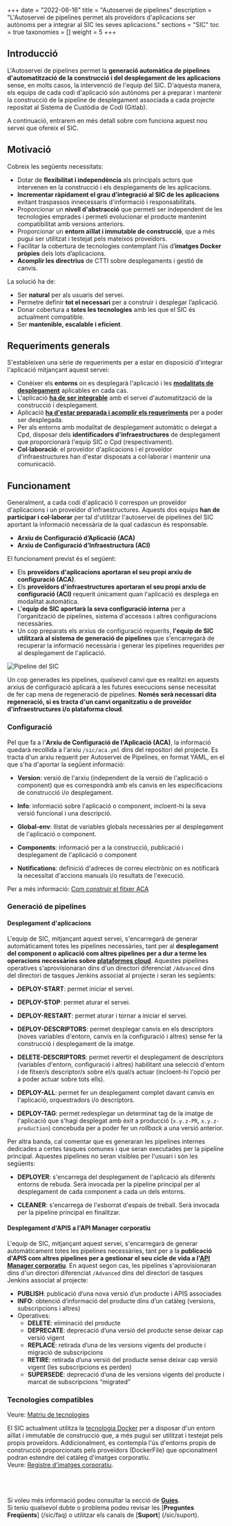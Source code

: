+++
date = "2022-06-16"
title = "Autoservei de pipelines"
description = "L'Autoservei de pipelines permet als proveïdors d'aplicacions ser autònoms per a integrar al SIC les seves aplicacions."
sections = "SIC"
toc = true
taxonomies = []
weight = 5
+++


## Introducció

L'Autoservei de pipelines permet la **generació automàtica de pipelines d'automatització de la construcció i del desplegament de les aplicacions** sense, en molts casos,
la intervenció de l'equip del SIC. D'aquesta manera, els equips de cada codi d'aplicació són autònoms per a preparar i mantenir la construcció de la pipeline de desplegament
associada a cada projecte repositat al Sistema de Custòdia de Codi (Gitlab).

A continuació, entrarem en més detall sobre com funciona aquest nou servei que ofereix el SIC.

## Motivació

Cobreix les següents necessitats:

* Dotar de **flexibilitat i independència** als principals actors que intervenen en la construcció i els desplegaments de les aplicacions.
* **Incrementar ràpidament el grau d’integració al SIC de les aplicacions** evitant traspassos innecessaris d'informació i responsabilitats.
* Proporcionar un **nivell d'abstracció** que permeti ser independent de les tecnologies emprades i permeti evolucionar el producte mantenint compatibilitat amb versions anteriors.
* Proporcionar un **entorn aïllat i immutable de construcció**, que a més pugui ser utilitzat i testejat pels mateixos proveïdors.
* Facilitar la cobertura de tecnologies contemplant l’ús d’**imatges Docker pròpies** dels lots d’aplicacions.
* **Acomplir les directrius** de CTTI sobre desplegaments i gestió de canvis.

La solució ha de:

* Ser **natural** per als usuaris del servei.
* Permetre definir **tot el necessari** per a construir i desplegar l’aplicació.
* Donar cobertura a **totes les tecnologies** amb les que el SIC és actualment compatible.
* Ser **mantenible, escalable i eficient**.

## Requeriments generals

S'estableixen una sèrie de requeriments per a estar en disposició d'integrar l'aplicació mitjançant aquest servei:

* Conèixer els **entorns** on es desplegarà l'aplicació i les [**modalitats de desplegament**](/plataformes/sic/serveis/sic30-serveis/ci/#modalitats-de-desplegament) aplicables en cada cas.
* L'aplicació [**ha de ser integrable**](/plataformes/sic/serveis/sic30-serveis/ci/#matriu-de-tecnologies-de-construcció) amb el servei d'automatització de la construcció i desplegament.
* Aplicació [**ha d'estar preparada i acomplir els requeriments**](/sic30-guies/preparar-aplicacio/) per a poder ser desplegada.
* Per als entorns amb modalitat de desplegament automàtic o delegat a Cpd, disposar dels **identificadors d'infraestructures** de desplegament que proporcionarà l'equip SIC o Cpd (respectivament).
* **Col·laboració**: el proveïdor d'aplicacions i el proveïdor d'infraestructures han d'estar disposats a col·laborar i mantenir una comunicació.

## Funcionament

Generalment, a cada codi d'aplicació li correspon un proveïdor d'aplicacions i un proveïdor d'infraestructures.
Aquests dos equips **han de participar i col·laborar** per tal d'utilitzar l'autoservei de pipelines del SIC aportant
la informació necessària de la qual cadascun és responsable.

* **Arxiu de Configuració d’Aplicació (ACA)**
* **Arxiu de Configuració d’Infraestructura (ACI)**

El funcionament previst és el següent:

* Els **proveïdors d'aplicacions aportaran el seu propi arxiu de configuració (ACA)**.
* Els **proveïdors d'infraestructures aportaran el seu propi arxiu de configuració (ACI)** requerit únicament quan l'aplicació es desplega en modalitat automàtica.
* L'**equip de SIC aportarà la seva configuració interna** per a l'organització de pipelines, sistema d'accessos i altres configuracions necessàries.
* Un cop preparats els arxius de configuració requerits, **l'equip de SIC utilitzarà al sistema de generació de pipelines** que s'encarregarà de recuperar la informació necessària
i generar les pipelines requerides per al desplegament de l'aplicació.

![Pipeline del SIC](/related/sic/3.0/autorservei_pipelines-diagrama.png)
</br>

Un cop generades les pipelines, qualsevol canvi que es realitzi en aquests arxius de configuració aplicarà a les futures execucions sense necessitat de fer cap mena
de regeneració de pipelines. **Només serà necessari dita regeneració, si es tracta d'un canvi organitzatiu o de proveïdor d'infraestructures i/o plataforma cloud**.

### Configuració

Pel que fa a l'**Arxiu de Configuració de l'Aplicació (ACA)**, la informació quedarà recollida a l'arxiu `/sic/aca.yml` dins del repositori del projecte.
Es tracta d'un arxiu requerit per Autoservei de Pipelines, en format YAML, en el que s'ha d'aportar la següent informació:

* **Version**: versió de l'arxiu (independent de la versió de l'aplicació o component) que es correspondrà amb els canvis en les especificacions
de construcció i/o desplegament.

* **Info**: informació sobre l'aplicació o component, incloent-hi la seva versió funcional i una descripció.

* **Global-env**: llistat de variables globals necessàries per al desplegament de l'aplicació o component.

* **Components**: informació per a la construcció, publicació i desplegament de l'aplicació o component

* **Notifications**: definició d'adreces de correu electrònic on es notificarà la necessitat d'accions manuals i/o resultats de l'execució.

Per a més informació: [Com construir el fitxer ACA](/sic30-guies/fitxer-aca/)
<br/>

### Generació de pipelines

#### Desplegament d'aplicacions

L'equip de SIC, mitjançant aquest servei, s'encarregarà de generar automàticament totes les pipelines necessàries, tant per al **desplegament del component o aplicació com
altres pipelines per a dur a terme les operacions necessàries sobre [plataformes cloud](/cloud/plataformes-cloud/)**. Aquestes pipelines operatives s'aprovisionaran dins d'un directori diferenciat
`/Advanced` dins del directori de tasques Jenkins associat al projecte i seran les següents:

- **DEPLOY-START**: permet iniciar el servei.

- **DEPLOY-STOP**: permet aturar el servei.

- **DEPLOY-RESTART**: permet aturar i tornar a iniciar el servei.

- **DEPLOY-DESCRIPTORS**: permet desplegar canvis en els descriptors (noves variables d'entorn, canvis en la configuració i altres)
sense fer la construcció i desplegament de la imatge.

- **DELETE-DESCRIPTORS**: permet revertir el desplegament de descriptors (variables d'entorn, configuració i altres)
habilitant una selecció d'entorn i de fitxer/s descriptor/s sobre el/s qual/s actuar (incloent-hi l'opció per a poder actuar sobre
tots ells).

- **DEPLOY-ALL**: permet fer un desplegament complet davant canvis en l'aplicació, orquestradors i/o descriptors.

- **DEPLOY-TAG**: permet redesplegar un determinat tag de la imatge de l'aplicació que s'hagi desplegat amb èxit a producció
(`x.y.z-PR`, `x.y.z-production`) concebuda per a poder fer un *rollback* a una versió anterior.

Per altra banda, cal comentar que es generaran les pipelines internes dedicades a certes tasques comunes i que seran executades
per la pipeline principal. Aquestes pipelines no seran visibles per l'usuari i són les següents:

- **DEPLOYER**: s'encarrega del desplegament de l'aplicació als diferents entorns de rebuda. Serà invocada per la pipeline principal per al
desplegament de cada component a cada un dels entorns.

- **CLEANER**: s'encarrega de l'esborrat d'espais de treball. Serà invocada per la pipeline principal en finalitzar.

#### Desplegament d'APIS a l'API Manager corporatiu

L'equip de SIC, mitjançant aquest servei, s'encarregarà de generar automàticament totes les pipelines necessàries, tant per a la **publicació d'APIS com
altres pipelines per a gestionar el seu cicle de vida a l'[API Manager corporatiu](/apim/)**. En aquest segon cas, les pipelines
s'aprovisionaran dins d'un directori diferenciat `/Advanced` dins del directori de tasques Jenkins associat al projecte:

- **PUBLISH**: publicació d’una nova versió d’un producte i APIS associades
- **INFO**: obtenció d’informació del producte dins d’un catàleg (versions, subscripcions i altres)
- Operatives:
    * **DELETE**: eliminació del producte
    * **DEPRECATE**: deprecació d’una versió del producte sense deixar cap versió vigent
    * **REPLACE**: retirada d’una de les versions vigents del producte i migració de subscripcions
    * **RETIRE**: retirada d’una versió del producte sense deixar cap versió vigent (les subscripcions es perden)
    * **SUPERSEDE**: deprecació d’una de les versions vigents del producte i marcat de subscripcions “migrated”

### Tecnologies compatibles

Veure: [Matriu de tecnologies](/plataformes/sic/serveis/sic30-serveis/ci/#matriu-de-tecnologies-de-construcció)

<div class="message information">
El SIC actualment utilitza la <a href="https://www.docker.com/">tecnologia Docker</a> per a disposar d'un entorn aïllat i immutable de construcció que, a més pugui ser utilitzat i testejat pels propis proveïdors.
Addicionalment, es contempla l'ús d'entorns propis de construcció proporcionats pels proveïdors (DockerFile) que opcionalment podran estendre del catàleg d'imatges corporatiu.<br/>
Veure: <a href="https://canigo.ctti.gencat.cat/plataformes/sic/serveis/sic30-serveis/registre-imatges/">Registre d'imatges corporatiu</a>.
</div>

<br/><br/><br/>
Si voleu més informació podeu consultar la secció de [**Guies**](/sic30-guies/). <br/>
Si teniu qualsevol dubte o problema podeu revisar les [**Preguntes Freqüents**] (/sic/faq) o utilitzar els canals de [**Suport**] (/sic/suport).